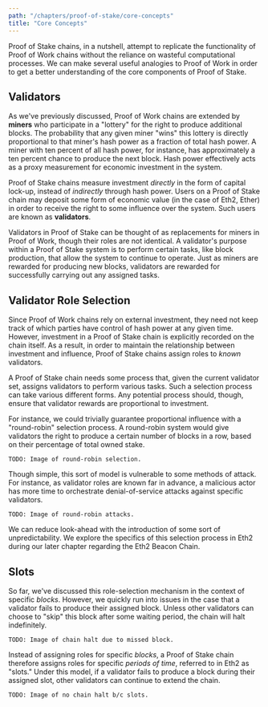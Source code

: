 ```yaml
---
path: "/chapters/proof-of-stake/core-concepts"
title: "Core Concepts"
---
```


Proof of Stake chains, in a nutshell, attempt to replicate the functionality of Proof of Work chains without the reliance on wasteful computational processes. We can make several useful analogies to Proof of Work in order to get a better understanding of the core components of Proof of Stake.

## Validators
As we've previously discussed, Proof of Work chains are extended by **miners** who participate in a "lottery" for the right to produce additional blocks. The probability that any given miner "wins" this lottery is directly proportional to that miner's hash power as a fraction of total hash power. A miner with ten percent of all hash power, for instance, has approximately a ten percent chance to produce the next block. Hash power effectively acts as a proxy measurement for economic investment in the system.

Proof of Stake chains measure investment *directly* in the form of capital lock-up, instead of *indirectly* through hash power. Users on a Proof of Stake chain may deposit some form of economic value (in the case of Eth2, Ether) in order to receive the right to some influence over the system. Such users are known as **validators**.

Validators in Proof of Stake can be thought of as replacements for miners in Proof of Work, though their roles are not identical. A validator's purpose within a Proof of Stake system is to perform certain tasks, like block production, that allow the system to continue to operate. Just as miners are rewarded for producing new blocks, validators are rewarded for successfully carrying out any assigned tasks.

## Validator Role Selection
Since Proof of Work chains rely on external investment, they need not keep track of which parties have control of hash power at any given time. However, investment in a Proof of Stake chain is explicitly recorded on the chain itself. As a result, in order to maintain the relationship between investment and influence, Proof of Stake chains assign roles to *known* validators.

A Proof of Stake chain needs some process that, given the current validator set, assigns validators to perform various tasks. Such a selection process can take various different forms. Any potential process should, though, ensure that validator rewards are proportional to investment.

For instance, we could trivially guarantee proportional influence with a "round-robin" selection process. A round-robin system would give validators the right to produce a certain number of blocks in a row, based on their percentage of total owned stake.

```text
TODO: Image of round-robin selection.
```

Though simple, this sort of model is vulnerable to some methods of attack. For instance, as validator roles are known far in advance, a malicious actor has more time to orchestrate denial-of-service attacks against specific validators.

```text
TODO: Image of round-robin attacks.
```

We can reduce look-ahead with the introduction of some sort of unpredictability. We explore the specifics of this selection process in Eth2 during our later chapter regarding the Eth2 Beacon Chain.

## Slots
So far, we've discussed this role-selection mechanism in the context of specific *blocks*. However, we quickly run into issues in the case that a validator fails to produce their assigned block. Unless other validators can choose to "skip" this block after some waiting period, the chain will halt indefinitely.

```text
TODO: Image of chain halt due to missed block.
```

Instead of assigning roles for specific *blocks*, a Proof of Stake chain therefore assigns roles for specific *periods of time*, referred to in Eth2 as "slots." Under this model, if a validator fails to produce a block during their assigned slot, other validators can continue to extend the chain.

```text
TODO: Image of no chain halt b/c slots.
```
